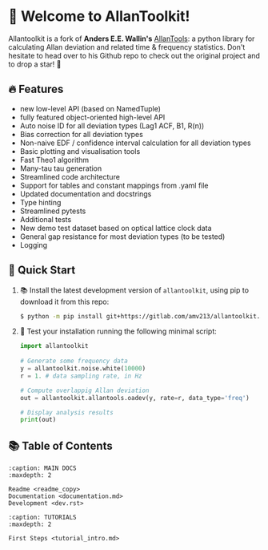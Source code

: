 # 📑 Welcome to AllanToolkit!

Allantoolkit is a fork of **Anders E.E. Wallin's** [AllanTools](https://githubcom/aewallin/allantools): a python library for calculating Allan deviation 
and related time & frequency statistics. Don't hesitate to head over to his 
Github repo to check out the original project and to drop a star! 🌟

## 🔥 Features

- new low-level API (based on NamedTuple)
- fully featured object-oriented high-level API
- Auto noise ID for all deviation types (Lag1 ACF, B1, R(n))
- Bias correction for all deviation types
- Non-naive EDF / confidence interval calculation for all deviation types
- Basic plotting and visualisation tools
- Fast Theo1 algorithm
- Many-tau tau generation
- Streamlined code architecture
- Support for tables and constant mappings from .yaml file
- Updated documentation and docstrings
- Type hinting
- Streamlined pytests
- Additional tests
- New demo test dataset based on optical lattice clock data
- General gap resistance for most deviation types (to be tested)
- Logging

## 🚀 Quick Start

1. 📚 Install the latest development version of `allantoolkit`, using pip to 
   download it from this repo:

    ```bash
    $ python -m pip install git+https://gitlab.com/amv213/allantoolkit.git
    ```
   
2. 🐍 Test your installation running the following minimal script:
    
   ```python
   import allantoolkit
    
   # Generate some frequency data
   y = allantoolkit.noise.white(10000)
   r = 1. # data sampling rate, in Hz
   
   # Compute overlappig Allan deviation
   out = allantoolkit.allantools.oadev(y, rate=r, data_type='freq')
   
   # Display analysis results
   print(out)
   ```

## 📚 Table of Contents


```{toctree}
:caption: MAIN DOCS
:maxdepth: 2

Readme <readme_copy>
Documentation <documentation.md>
Development <dev.rst>
```

```{toctree}
:caption: TUTORIALS
:maxdepth: 2

First Steps <tutorial_intro.md>
```